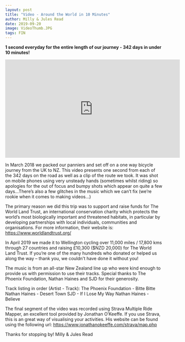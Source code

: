 ```yaml
---
layout: post
title: "Video - Around the World in 10 Minutes"
author: Milly & Jules Read
date: 2019-09-20
image: VideoThumb.JPG
tags: FIN
---
```


**1 second everyday for the entire length of our journey - 342 days in under 10 minutes!**

<iframe width="560" height="315" src="https://www.youtube.com/embed/BXYUjKbFHdI" frameborder="0" allow="accelerometer; autoplay; encrypted-media; gyroscope; picture-in-picture" allowfullscreen></iframe>

In March 2018 we packed our panniers and set off on a one way bicycle journey from the UK to NZ. This video presents one second from each of the 342 days on the road as well as a clip of the route we took. It was shot on mobile phones using very unsteady hands (sometimes whilst riding) so apologies for the out of focus and bumpy shots which appear on quite a few days...There’s also a few glitches in the music which we can’t fix (we’re rookie when it comes to making videos...)

The primary reason we did this trip was to support and raise funds for The World Land Trust, an international conservation charity which protects the world’s most biologically important and threatened habitats, in particular by developing partnerships with local individuals, communities and organisations. For more information, their website is:
https://www.worldlandtrust.org/

In April 2019 we made it to Wellington cycling over 11,000 miles / 17,800 kms through 27 countries and raising £10,300 ($NZD 20,000) for The World Land Trust. If you’re one of the many hundreds who donated or helped us along the way – thank you, we couldn't have done it without you!

The music is from an all-star New Zealand line up who were kind enough to provide us with permission to use their tracks. Special thanks to The Phoenix Foundation, Nathan Haines and SJD for their generosity.

Track listing in order (Artist - Track):
The Phoenix Foundation - Bitte Bitte
Nathan Haines - Desert Town
SJD - If I Lose My Way
Nathan Haines - Believe

The final segment of the video was recorded using Strava Multiple Ride Mapper, an excellent tool provided by Jonathan O’Keeffe. If you use Strava, this is an great way of visualising your activities. His website can be found using the following url:
https://www.jonathanokeeffe.com/strava/map.php

Thanks for stopping by!
Milly & Jules Read
